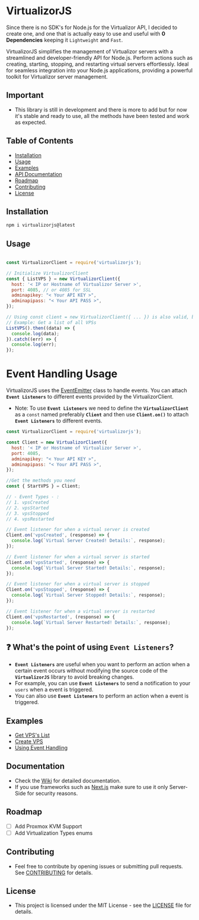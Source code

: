 # VirtualizorJS

Since there is no SDK's for Node.js for the Virtualizor API, I decided to create one, and one that is actually easy to use and useful with **0 Dependencies** keeping it `Lightweight` and `Fast`.

VirtualizorJS simplifies the management of Virtualizor servers with a streamlined and developer-friendly API for Node.js. Perform actions such as creating, starting, stopping, and restarting virtual servers effortlessly. Ideal for seamless integration into your Node.js applications, providing a powerful toolkit for Virtualizor server management.

## Important
 - This library is still in development and there is more to add but for now it's stable and ready to use, all the methods have been tested and work as expected.

## Table of Contents
- [Installation](#installation)
- [Usage](#usage)
- [Examples](#examples)
- [API Documentation](#api-documentation)
- [Roadmap](#roadmap)
- [Contributing](#contributing)
- [License](#license)

## Installation

```bash
npm i virtualizorjs@latest
```

## Usage

```javascript

const VirtualizorClient = require('virtualizorjs');

// Initialize VirtualizorClient
const { ListVPS } = new VirtualizorClient({
  host: '< IP or Hostname of Virtualizor Server >',
  port: 4085, // or 4085 for SSL
  adminapikey: "< Your API KEY >",
  adminapipass: "< Your API PASS >",
});

// Using const client = new VirtualizorClient({ ... }) is also valid, but you will have to use client.ListVPS() instead of ListVPS() which just looks ugly.
// Example: Get a list of all VPSs
ListVPS().then((data) => {
  console.log(data);
}).catch((err) => {
  console.log(err);
});
```

# Event Handling Usage

VirtualizorJS uses the [EventEmitter](https://nodejs.org/api/events.html) class to handle events. You can attach **`Event Listeners`** to different events provided by the VirtualizorClient.

- Note: To use **`Event Listeners`** we need to define the **`VirtualizorClient`** as a `const` named preferably **`Client`** and then use **`Client.on()`** to attach **`Event Listeners`** to different events.

```javascript
const VirtualizorClient = require('virtualizorjs'); 

const Client = new VirtualizorClient({
  host: '< IP or Hostname of Virtualizor Server >',
  port: 4085,
  adminapikey: "< Your API KEY >",
  adminapipass: "< Your API PASS >",
});

//Get the methods you need
const { StartVPS } = Client;

// - Event Types - :
// 1. vpsCreated
// 2. vpsStarted
// 3. vpsStopped
// 4. vpsRestarted

// Event listener for when a virtual server is created
Client.on('vpsCreated', (response) => {
  console.log(`Virtual Server Created! Details:`, response);
});

// Event listener for when a virtual server is started
Client.on('vpsStarted', (response) => {
  console.log(`Virtual Server Started! Details:`, response);
});

// Event listener for when a virtual server is stopped
Client.on('vpsStopped', (response) => {
  console.log(`Virtual Server Stopped! Details:`, response);
});

// Event listener for when a virtual server is restarted
Client.on('vpsRestarted', (response) => {
  console.log(`Virtual Server Restarted! Details:`, response);
});
```

## ❓ What's the point of using **`Event Listeners`**?
 - **`Event Listeners`** are useful when you want to perform an action when a certain event occurs without modifying the source code of the **`VirtualizorJS`** library to avoid breaking changes.
 - For example, you can use **`Event Listeners`** to send a notification to your `users` when a event is triggered.
 - You can also use **`Event Listeners`** to perform an action when a event is triggered.

## Examples

- [Get VPS's List](/examples/listvps.js)
- [Create VPS](/examples/createvps.js)
- [Using Event Handling](/examples/eventhandling.js)


## Documentation

- Check the [Wiki](https://github.com/kkMihai/virtualizorjs/wiki) for detailed documentation.
- If you use frameworks such as [Next.js](https://nextjs.org/) make sure to use it only Server-Side for security reasons.

## Roadmap
  - [ ] Add Proxmox KVM Support
  - [ ] Add Virtualization Types enums

## Contributing

- Feel free to contribute by opening issues or submitting pull requests. See [CONTRIBUTING](/CONTRIBUTING.md) for details.

## License

- This project is licensed under the MIT License - see the [LICENSE](/LICENSE) file for details.
